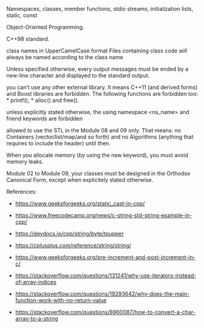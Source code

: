 Namespaces, classes, member functions, stdio streams,
initialization lists, static, const

Object-Oriented Programming.

 C++98 standard.

 class names in UpperCamelCase format
 Files containing class code will
always be named according to the class name

Unless specified otherwise, every output messages must be ended by a new-line
character and displayed to the standard output.


you can’t use any other external library. It means C++11 (and derived
forms) and Boost libraries are forbidden. The following functions are forbidden
too: * printf(), * alloc() and free(). 

unless explicitly stated otherwise, the using namespace <ns_name> and
friend keywords are forbidden

allowed to use the STL in the Module 08 and 09 only. That means:
no Containers (vector/list/map/and so forth) and no Algorithms (anything that
requires to include the <algorithm> header) until then.

When you allocate memory (by using the new
keyword), you must avoid memory leaks.

 Module 02 to Module 09, your classes must be designed in the Orthodox
Canonical Form, except when explicitely stated otherwise.

References: 

* https://www.geeksforgeeks.org/static_cast-in-cpp/

* https://www.freecodecamp.org/news/c-string-std-string-example-in-cpp/

* https://devdocs.io/cpp/string/byte/toupper

* https://cplusplus.com/reference/string/string/

* https://www.geeksforgeeks.org/pre-increment-and-post-increment-in-c/

* https://stackoverflow.com/questions/131241/why-use-iterators-instead-of-array-indices

* https://stackoverflow.com/questions/19293642/why-does-the-main-function-work-with-no-return-value

* https://stackoverflow.com/questions/8960087/how-to-convert-a-char-array-to-a-string